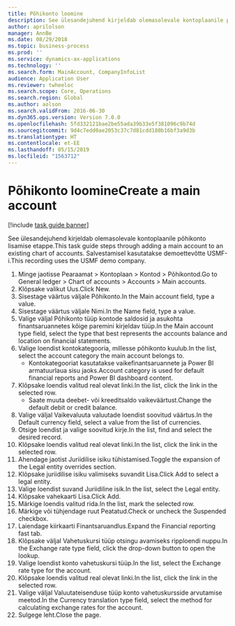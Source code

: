```yaml
---
title: Põhikonto loomine
description: See ülesandejuhend kirjeldab olemasolevale kontoplaanile põhikonto lisamise etappe.
author: aprilolson
manager: AnnBe
ms.date: 08/29/2018
ms.topic: business-process
ms.prod: ''
ms.service: dynamics-ax-applications
ms.technology: ''
ms.search.form: MainAccount, CompanyInfoList
audience: Application User
ms.reviewer: twheeloc
ms.search.scope: Core, Operations
ms.search.region: Global
ms.author: aolson
ms.search.validFrom: 2016-06-30
ms.dyn365.ops.version: Version 7.0.0
ms.openlocfilehash: 5fd332121bae2be55ada39b33e5f381096c9b74d
ms.sourcegitcommit: 9d4c7edd0ae2053c37c7d81cdd180b16bf3a9d3b
ms.translationtype: HT
ms.contentlocale: et-EE
ms.lasthandoff: 05/15/2019
ms.locfileid: "1563712"
---
```

# <a name="create-a-main-account"></a><span data-ttu-id="e42ab-103">Põhikonto loomine</span><span class="sxs-lookup"><span data-stu-id="e42ab-103">Create a main account</span></span>

[!include [task guide banner](../../includes/task-guide-banner.md)]

<span data-ttu-id="e42ab-104">See ülesandejuhend kirjeldab olemasolevale kontoplaanile põhikonto lisamise etappe.</span><span class="sxs-lookup"><span data-stu-id="e42ab-104">This task guide steps through adding a main account to an existing chart of accounts.</span></span> <span data-ttu-id="e42ab-105">Salvestamisel kasutatakse demoettevõtte USMF-i.</span><span class="sxs-lookup"><span data-stu-id="e42ab-105">This recording uses the USMF demo company.</span></span>  

1. <span data-ttu-id="e42ab-106">Minge jaotisse Pearaamat > Kontoplaan > Kontod > Põhikontod.</span><span class="sxs-lookup"><span data-stu-id="e42ab-106">Go to General ledger > Chart of accounts > Accounts > Main accounts.</span></span>
2. <span data-ttu-id="e42ab-107">Klõpsake valikut Uus.</span><span class="sxs-lookup"><span data-stu-id="e42ab-107">Click New.</span></span>
3. <span data-ttu-id="e42ab-108">Sisestage väärtus väljale Põhikonto.</span><span class="sxs-lookup"><span data-stu-id="e42ab-108">In the Main account field, type a value.</span></span>
4. <span data-ttu-id="e42ab-109">Sisestage väärtus väljale Nimi.</span><span class="sxs-lookup"><span data-stu-id="e42ab-109">In the Name field, type a value.</span></span>
5. <span data-ttu-id="e42ab-110">Valige väljal Põhikonto tüüp kontode saldosid ja asukohta finantsaruannetes kõige paremini kirjeldav tüüp.</span><span class="sxs-lookup"><span data-stu-id="e42ab-110">In the Main account type field, select the type that best represents the accounts balance and location on financial statements.</span></span>
6. <span data-ttu-id="e42ab-111">Valige loendist kontokategooria, millesse põhikonto kuulub.</span><span class="sxs-lookup"><span data-stu-id="e42ab-111">In the list, select the account category the main account belongs to.</span></span>
    * <span data-ttu-id="e42ab-112">Kontokategooriat kasutatakse vaikefinantsaruannete ja Power BI armatuurlaua sisu jaoks.</span><span class="sxs-lookup"><span data-stu-id="e42ab-112">Account category is used for default financial reports and Power BI dashboard content.</span></span>  
7. <span data-ttu-id="e42ab-113">Klõpsake loendis valitud real olevat linki.</span><span class="sxs-lookup"><span data-stu-id="e42ab-113">In the list, click the link in the selected row.</span></span>
    * <span data-ttu-id="e42ab-114">Saate muuta deebet- või kreeditsaldo vaikeväärtust.</span><span class="sxs-lookup"><span data-stu-id="e42ab-114">Change the default debit or credit balance.</span></span>  
8. <span data-ttu-id="e42ab-115">Valige väljal Vaikevaluuta valuutade loendist soovitud väärtus.</span><span class="sxs-lookup"><span data-stu-id="e42ab-115">In the Default currency field, select a value from the list of currencies.</span></span>
9. <span data-ttu-id="e42ab-116">Otsige loendist ja valige soovitud kirje.</span><span class="sxs-lookup"><span data-stu-id="e42ab-116">In the list, find and select the desired record.</span></span>
10. <span data-ttu-id="e42ab-117">Klõpsake loendis valitud real olevat linki.</span><span class="sxs-lookup"><span data-stu-id="e42ab-117">In the list, click the link in the selected row.</span></span>
11. <span data-ttu-id="e42ab-118">Ahendage jaotist Juriidilise isiku tühistamised.</span><span class="sxs-lookup"><span data-stu-id="e42ab-118">Toggle the expansion of the Legal entity overrides section.</span></span>
12. <span data-ttu-id="e42ab-119">Klõpsake juriidilise isiku valimiseks suvandit Lisa.</span><span class="sxs-lookup"><span data-stu-id="e42ab-119">Click Add to select a legal entity.</span></span>
13. <span data-ttu-id="e42ab-120">Valige loendist suvand Juriidiline isik.</span><span class="sxs-lookup"><span data-stu-id="e42ab-120">In the list, select the Legal entity.</span></span>
14. <span data-ttu-id="e42ab-121">Klõpsake vahekaarti Lisa.</span><span class="sxs-lookup"><span data-stu-id="e42ab-121">Click Add.</span></span>
15. <span data-ttu-id="e42ab-122">Märkige loendis valitud rida.</span><span class="sxs-lookup"><span data-stu-id="e42ab-122">In the list, mark the selected row.</span></span>
16. <span data-ttu-id="e42ab-123">Märkige või tühjendage ruut Peatatud.</span><span class="sxs-lookup"><span data-stu-id="e42ab-123">Check or uncheck the Suspended checkbox.</span></span>
17. <span data-ttu-id="e42ab-124">Laiendage kiirkaarti Finantsaruandlus.</span><span class="sxs-lookup"><span data-stu-id="e42ab-124">Expand the Financial reporting fast tab.</span></span>
18. <span data-ttu-id="e42ab-125">Klõpsake väljal Vahetuskursi tüüp otsingu avamiseks ripploendi nuppu.</span><span class="sxs-lookup"><span data-stu-id="e42ab-125">In the Exchange rate type field, click the drop-down button to open the lookup.</span></span>
19. <span data-ttu-id="e42ab-126">Valige loendist konto vahetuskursi tüüp.</span><span class="sxs-lookup"><span data-stu-id="e42ab-126">In the list, select the Exchange rate type for the account.</span></span>
20. <span data-ttu-id="e42ab-127">Klõpsake loendis valitud real olevat linki.</span><span class="sxs-lookup"><span data-stu-id="e42ab-127">In the list, click the link in the selected row.</span></span>
21. <span data-ttu-id="e42ab-128">Valige väljal Valuutateisenduse tüüp konto vahetuskursside arvutamise meetod.</span><span class="sxs-lookup"><span data-stu-id="e42ab-128">In the Currency translation type field, select the method for calculating exchange rates for the account.</span></span>
22. <span data-ttu-id="e42ab-129">Sulgege leht.</span><span class="sxs-lookup"><span data-stu-id="e42ab-129">Close the page.</span></span>

